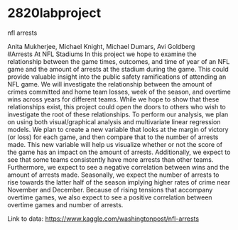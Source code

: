 # 2820labproject
nfl arrests

Anita Mukherjee, Michael Knight, Michael Dumars, Avi Goldberg			
#Arrests At NFL Stadiums
	In this project we hope to examine the relationship between the game times, outcomes, and time of year of an NFL game and the amount of arrests at the stadium during the game. This could provide valuable insight into the public safety ramifications of attending an NFL game. We will investigate the relationship between the amount of crimes committed and home team losses, week of the season, and overtime wins across years for different teams. While we hope to show that these relationships exist, this project could open the doors to others who wish to investigate the root of these relationships. 
	To perform our analysis, we plan on using both visual/graphical analysis and multivariate linear regression models. We plan to create a new variable that looks at the margin of victory (or loss) for each game, and then compare that to the number of arrests made. This new variable will help us visualize whether or not the score of the game has an impact on the amount of arrests. 
Additionally, we expect to see that some teams consistently have more arrests than other teams.
Furthermore, we expect to see a negative correlation between wins and the amount of arrests made. Seasonally, we expect the number of arrests to rise towards the latter half of the season implying higher rates of crime near November and December. Because of rising tensions that accompany overtime games, we also  expect to see a positive correlation between overtime games and number of arrests.

Link to data: https://www.kaggle.com/washingtonpost/nfl-arrests
